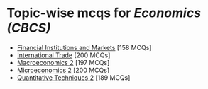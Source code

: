 # Topic-wise mcqs for *Economics (CBCS)*

- [Financial Institutions and Markets](https://mcqmate.com/topic/financial-institutions-and-markets) [158 MCQs]
- [International Trade](https://mcqmate.com/topic/international-trade) [200 MCQs]
- [Macroeconomics 2](https://mcqmate.com/topic/macroeconomics-2) [197 MCQs]
- [Microeconomics 2](https://mcqmate.com/topic/microeconomics-2) [200 MCQs]
- [Quantitative Techniques 2](https://mcqmate.com/topic/quantitative-techniques-2) [189 MCQs]
